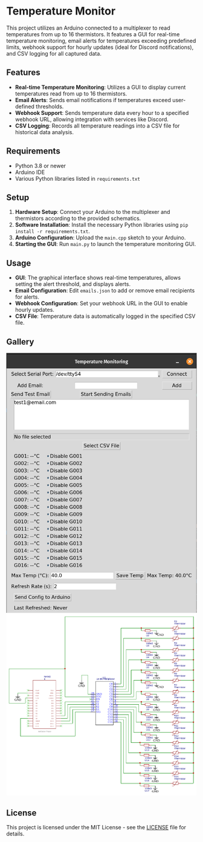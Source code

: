 # Temperature Monitor

This project utilizes an Arduino connected to a multiplexer to read temperatures from up to 16 thermistors. It features a GUI for real-time temperature monitoring, email alerts for temperatures exceeding predefined limits, webhook support for hourly updates (ideal for Discord notifications), and CSV logging for all captured data.

## Features
- **Real-time Temperature Monitoring**: Utilizes a GUI to display current temperatures read from up to 16 thermistors.
- **Email Alerts**: Sends email notifications if temperatures exceed user-defined thresholds.
- **Webhook Support**: Sends temperature data every hour to a specified webhook URL, allowing integration with services like Discord.
- **CSV Logging**: Records all temperature readings into a CSV file for historical data analysis.

## Requirements
- Python 3.8 or newer
- Arduino IDE
- Various Python libraries listed in `requirements.txt`

## Setup
1. **Hardware Setup**: Connect your Arduino to the multiplexer and thermistors according to the provided schematics.
2. **Software Installation**: Install the necessary Python libraries using `pip install -r requirements.txt`.
3. **Arduino Configuration**: Upload the `main.cpp` sketch to your Arduino.
4. **Starting the GUI**: Run `main.py` to launch the temperature monitoring GUI.

## Usage
- **GUI**: The graphical interface shows real-time temperatures, allows setting the alert threshold, and displays alerts.
- **Email Configuration**: Edit `emails.json` to add or remove email recipients for alerts.
- **Webhook Configuration**: Set your webhook URL in the GUI to enable hourly updates.
- **CSV File**: Temperature data is automatically logged in the specified CSV file.

## Gallery
![GUI](res/GUI.png)
![Schematic](res/Schematic.png)

## License
This project is licensed under the MIT License - see the [LICENSE](LICENSE) file for details.
